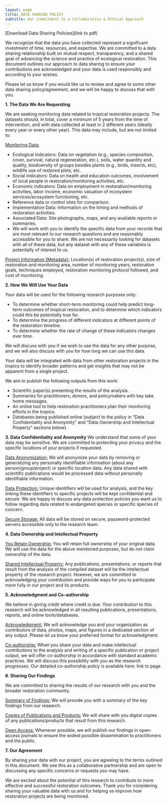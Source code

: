 ```yaml
---
layout: page
title: DATA SHARING POLICY
subtitle: Our Commitment to a Collaborative & Ethical Approach
---
```


[Download Data Sharing Policies](link to pdf)

We recognize that the data you have collected represent a significant investment of time, resources, and expertise. We are committed to a data sharing relationship built on mutual respect, transparency, and a shared goal of advancing the science and practice of ecological restoration. This document outlines our approach to data sharing to ensure your contributions are acknowledged and your data is used responsibly and according to your wishes.

Please let us know if you would like us to review and agree to some other data sharing policy/agreement, and we will be happy to discuss that with you.

**1. The Data We Are Requesting**

We are seeking monitoring data related to tropical restoration projects. The datasets should, in total, cover a minimum of 5 years from the time of intervention, and with data collected at least in 2 different years (ideally every year or every other year). This data may include, but are not limited to:

<u>Monitoring Data:</u>
+ Ecological Indicators: Data on vegetation (e.g., species composition, cover, survival, natural regeneration, etc.), soils, water quantity and quality, biodiversity of groups besides plants (e.g., birds, insects, etc), wildlife use of restored plots, etc.
+ Social indicators: Data on health and education outcomes, involvement of local people in restoration/monitoring activities, etc.
+ Economic indicators: Data on employment in restoration/monitoring activities, labor income, economic valuation of ecosystem services/ecosystem functioning, etc.
+ Reference data or control sites for comparison.
+ Implementation Data: Information on the timing and methods of restoration activities.
+ Associated Data: Site photographs, maps, and any available reports or summaries.
+ We will work with you to identify the specific data from your records that are most relevant to our research questions and are reasonably accessible for you to share. We are not necessarily looking for datasets with all of these data, but any dataset with any of these variables is potentially of interest to us.

<u>Project Information (Metadata):</u> Location(s) of restoration project(s), size of restoration and monitoring area, number of monitoring years, restoration goals, techniques employed, restoration monitoring protocol followed, and cost of monitoring.

**2. How We Will Use Your Data**

Your data will be used for the following research purposes only:

+ To determine whether short-term monitoring could help predict long-term outcomes of tropical restoration, and to determine which indicators could this be potentially true for.
+ To determine the progress of different indicators at different points of the restoration timeline.
+ To determine whether the rate of change of these indicators changes over time.

We will discuss with you if we wish to use the data for any other purpose, and we will also discuss with you for how long we can use this data.

Your data will be integrated with data from other restoration projects in the tropics to identify broader patterns and get insights that may not be apparent from a single project.

We aim to publish the following outputs from this work: 
+ Scientific paper(s) presenting the results of the analysis.
+ Summaries for practitioners, donors, and policymakers with key take home messages.
+ An online tool to help restoration practitioners plan their monitoring efforts in the tropics.
+ Databases being published online (subject to the policy in “Data Confidentiality and Anonymity” and “Data Ownership and Intellectual Property” sections below).

**3. Data Confidentiality and Anonymity**
We understand that some of your data may be sensitive. We are committed to protecting your privacy and the specific locations of your projects if requested.

<u>Data Anonymization:</u> We will anonymize your data by removing or generalizing any personally identifiable information (about any person/group/project) or specific location data. Any data shared with scientific publications would be processed data without personally identifiable information. 

<u>Data Protection:</u> Unique identifiers will be used for analysis, and the key linking these identifiers to specific projects will be kept confidential and secure. We are happy to discuss any data protection policies you want us to follow regarding data related to endangered species or specific species of concern.

<u>Secure Storage:</u> All data will be stored on secure, password-protected servers accessible only to the research team.

**4. Data Ownership and Intellectual Property**

<u>You Retain Ownership:</u> You will retain full ownership of your original data. We will use the data for the above mentioned purposes, but do not claim ownership of the data.

<u>Shared Intellectual Property:</u> Any publications, presentations, or reports that result from the analysis of the compiled dataset will be the intellectual property of the research project. However, we are committed to acknowledging your contribution and provide ways for you to participate more fully in our project and its products.

**5. Acknowledgment and Co-authorship**

We believe in giving credit where credit is due. Your contribution to this research will be acknowledged in all resulting publications, presentations, reports, and online tools/databases.

<u>Acknowledgment:</u> We will acknowledge you and your organization as contributors of data, photos, maps, and figures in a dedicated section of any output. Please let us know your preferred format for acknowledgment.

<u>Co-authorship:</u> When you share your data and make intellectual contributions to the analysis and writing of a specific publication or project output, we will offer co-authorship in accordance with standard academic practices. We will discuss this possibility with you as the research progresses. Our detailed co-authorship policy is available here: <insert link> link to page

**6. Sharing Our Findings**

We are committed to sharing the results of our research with you and the broader restoration community.

<u>Summary of Findings:</u> We will provide you with a summary of the key findings from our research.

<u>Copies of Publications and Products:</u> We will share with you digital copies of any publications/products that result from this research.

<u>Open Access:</u> Whenever possible, we will publish our findings in open-access journals to ensure the widest possible dissemination to practitioners and the public.

**7. Our Agreement**

By sharing your data with our project, you are agreeing to the terms outlined in this document. We see this as a collaborative partnership and are open to discussing any specific concerns or requests you may have.

We are excited about the potential of this research to contribute to more effective and successful restoration outcomes. Thank you for considering sharing your valuable data with us and for helping us improve how restoration projects are being monitored.



